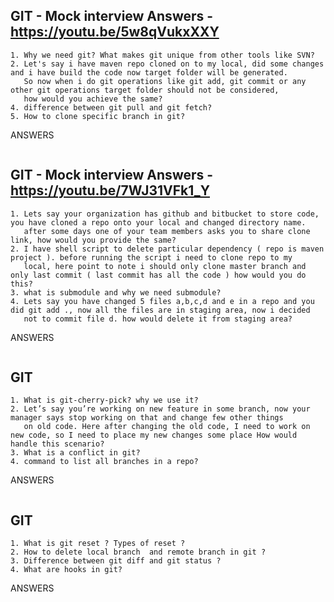 GIT  -   Mock interview Answers - https://youtu.be/5w8qVukxXXY
---------------------------------------------------------------------------------------------------------------------------------
```
1. Why we need git? What makes git unique from other tools like SVN?
2. Let's say i have maven repo cloned on to my local, did some changes and i have build the code now target folder will be generated. 
   So now when i do git operations like git add, git commit or any other git operations target folder should not be considered, 
   how would you achieve the same?
4. difference between git pull and git fetch?
5. How to clone specific branch in git?
```
ANSWERS
```
```

GIT - Mock interview Answers - https://youtu.be/7WJ31VFk1_Y
---------------------------------------------------------------------------------------------------------------------------------
```
1. Lets say your organization has github and bitbucket to store code, you have cloned a repo onto your local and changed directory name.
   after some days one of your team members asks you to share clone link, how would you provide the same?
2. I have shell script to delete particular dependency ( repo is maven project ). before running the script i need to clone repo to my 
   local, here point to note i should only clone master branch and only last commit ( last commit has all the code ) how would you do this?
3. what is submodule and why we need submodule?
4. Lets say you have changed 5 files a,b,c,d and e in a repo and you did git add ., now all the files are in staging area, now i decided 
   not to commit file d. how would delete it from staging area?

```
ANSWERS
```
```

GIT
---------------------------------------------------------------------------------------------------------------------------------
```
1. What is git-cherry-pick? why we use it?
2. Let’s say you’re working on new feature in some branch, now your manager says stop working on that and change few other things 
   on old code. Here after changing the old code, I need to work on new code, so I need to place my new changes some place How would handle this scenario? 
3. What is a conflict in git?
4. command to list all branches in a repo?
```
ANSWERS
```
```


GIT
---------------------------------------------------------------------------------------------------------------------------------
```
1. What is git reset ? Types of reset ?
2. How to delete local branch  and remote branch in git ? 
3. Difference between git diff and git status ?
4. What are hooks in git? 
```

ANSWERS
```
```
